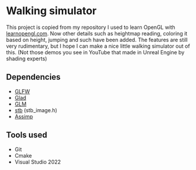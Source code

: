 # Walking simulator

This project is copied from my repository I used to learn OpenGL with [learnopengl.com](https://learnopengl.com/).
Now other details such as heightmap reading, coloring it based on height, jumping and such have been added.
The features are still very rudimentary, but I hope I can make a nice little walking simulator out of this.
(Not those demos you see in YouTube that made in Unreal Engine by shading experts)

## Dependencies
- [GLFW](https://github.com/glfw/glfw)
- [Glad](https://github.com/Dav1dde/glad)
- [GLM](https://github.com/g-truc/glm)
- [stb](https://github.com/nothings/stb) (stb_image.h)
- [Assimp](https://github.com/assimp/assimp)

## Tools used
- Git
- Cmake
- Visual Studio 2022